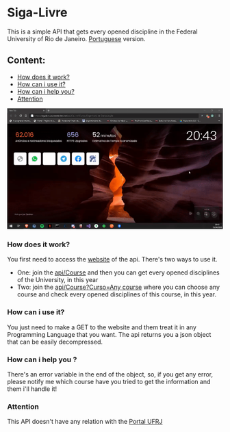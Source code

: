 # Siga-Livre
This is a simple API that gets every opened discipline in the Federal University of Rio de Janeiro. [Portuguese](README.pt.md) version.

## Content:
* [How does it work?](#How-does-it-work?)
* [How can i use it?](#How-can-i-use-it?)
* [How can i help you?](#How-can-i-help-you?)
* [Attention](#Attention)

![](https://github.com/DantasB/Siga-Livre/blob/master/ReadmeFiles/Siga-Livre.gif)

### How does it work?
You first need to access the [website](https://sigaclasses.azurewebsites.net/) of the api. There's two ways to use it.

- One: join the [api/Course](https://sigaclasses.azurewebsites.net/api/Course) and then you can get every opened disciplines of the University, in this year
- Two: join the [api/Course?Curso=Any course](https://sigaclasses.azurewebsites.net/api/Course?Curso=Engenharia%20de%20Computação) where you can choose any course and check every opened disciplines of this course, in this year.

### How can i use it?
You just need to make a GET to the website and them treat it in any Programming Language that you want. The api returns you a json object that can be easily decompressed.

### How can i help you ? 
There's an error variable in the end of the object, so, if you get any error, please notify me which course have you tried to get the information and them i'll handle it!

### Attention
This API doesn't have any relation with the [Portal UFRJ](https://portalaluno.ufrj.br/Portal)
